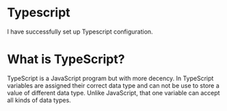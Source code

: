 # Typescript
I have successfully set up Typescript configuration.
# What is TypeScript?
TypeScript is a JavaScript program but with more decency.
In TypeScript variables are assigned their correct data type and can not be use to store a value of different data type. Unlike JavaScript, that one variable can accept all kinds of data types.